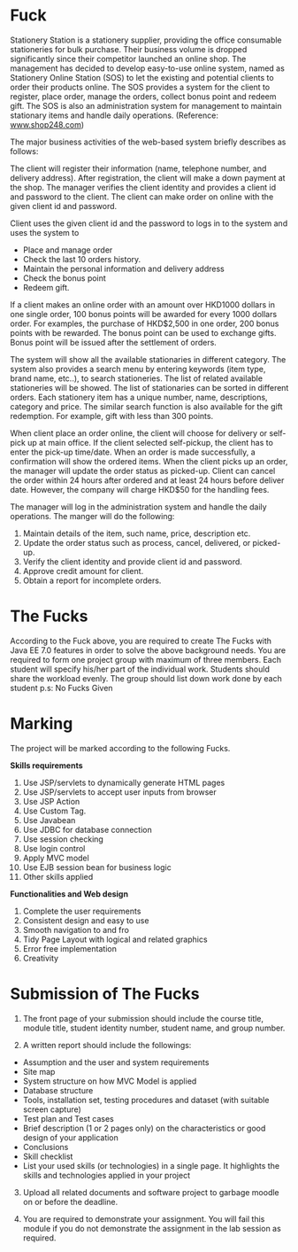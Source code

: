 # Fuck

Stationery Station is a stationery supplier, providing the office consumable stationeries for bulk purchase. Their business volume is dropped significantly since their competitor launched an online shop. The management has decided to develop easy-to-use online system, named as Stationery Online Station (SOS) to let the existing and potential clients to order their products online. The SOS provides a system for the client to register, place order, manage the orders, collect bonus point and redeem gift. The SOS is also an administration system for management to maintain stationary items and handle daily operations. (Reference: www.shop248.com)

The major business activities of the web-based system briefly describes as follows:

The client will register their information (name, telephone number, and delivery address). After registration, the client will make a down payment at the shop. The manager verifies the client identity and provides a client id and password to the client. The client can make order on online with the given client id and password.

Client uses the given client id and the password to logs in to the system and uses the system to
- Place and manage order
- Check the last 10 orders history.
- Maintain the personal information and delivery address
- Check the bonus point
- Redeem gift.

If a client makes an online order with an amount over HKD1000 dollars in one single order, 100 bonus points will be awarded for every 1000 dollars order. For examples, the purchase of HKD$2,500 in one order, 200 bonus points with be rewarded. The bonus point can be used to exchange gifts. Bonus point will be issued after the settlement of orders.

The system will show all the available stationaries in different category. The system also provides a search menu by entering keywords (item type, brand name, etc..), to search stationeries. The list of related available stationeries will be showed. The list of stationaries can be sorted in different orders. Each stationery item has a unique number, name, descriptions, category and price. The similar search function is also available for the gift redemption. For example, gift with less than 300 points.

When client place an order online, the client will choose for delivery or self-pick up at main office. If the client selected self-pickup, the client has to enter the pick-up time/date. When an order is made successfully, a confirmation will show the ordered items. When the client picks up an order, the manager will update the order status as picked-up. Client can cancel the order within 24 hours after ordered and at least 24 hours before deliver date. However, the company will charge HKD$50 for the handling fees.

The manager will log in the administration system and handle the daily operations. The manger will do the following:

1. Maintain details of the item, such name, price, description etc.
2. Update the order status such as process, cancel, delivered, or picked-up.
3. Verify the client identity and provide client id and password.
4. Approve credit amount for client.
5. Obtain a report for incomplete orders.

# The Fucks

According to the Fuck above, you are required to create The Fucks with Java EE 7.0 features in order to solve the above background needs. You are required to form one project group with maximum of three members. Each student will specify his/her part of the individual work.
Students should share the workload evenly. The group should list down work done by each student
p.s: No Fucks Given
# Marking

The project will be marked according to the following Fucks.

**Skills requirements**

1. Use JSP/servlets to dynamically generate HTML pages
2. Use JSP/servlets to accept user inputs from browser
3. Use JSP Action
4. Use Custom Tag.
5. Use Javabean
6. Use JDBC for database connection
7. Use session checking
8. Use login control
9. Apply MVC model
10. Use EJB session bean for business logic
11. Other skills applied

**Functionalities and Web design**

1. Complete the user requirements
2. Consistent design and easy to use
3. Smooth navigation to and fro
4. Tidy Page Layout with logical and related graphics
5. Error free implementation
6. Creativity


# Submission of The Fucks
1. The front page of your submission should include the course title, module title, student identity
number, student name, and group number.

2. A written report should include the followings:

  - Assumption and the user and system requirements
  - Site map
  - System structure on how MVC Model is applied
  - Database structure
  - Tools, installation set, testing procedures and dataset (with suitable screen capture)
  - Test plan and Test cases
  - Brief description (1 or 2 pages only) on the characteristics or good design of your application
  - Conclusions
  - Skill checklist
  - List your used skills (or technologies) in a single page. It highlights the skills and technologies applied in your project

3. Upload all related documents and software project to garbage moodle on or before the deadline.

4. You are required to demonstrate your assignment. You will fail this module if you do not demonstrate the assignment in the lab session as required. 
